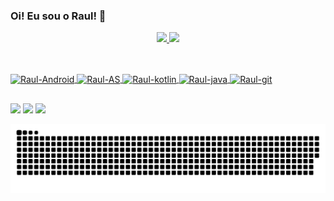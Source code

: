 ### Oi! Eu sou o Raul! 👋


<div align="center">
  <a href="https://github.com/raulsarai">
  <img height="180em" src="https://github-readme-stats.vercel.app/api?username=raulsarai&show_icons=true&theme=merko&include_all_commits=true&count_private=true"/>
  <img height="180em" src="https://github-readme-stats.vercel.app/api/top-langs/?username=raulsarai&layout=compact&langs_count=7&theme=merko"/>
</div>
  
  ##
  
<div style="display: inline_block"><br>
  <img align="center" alt="Raul-Android" height="80" width="120" src="https://cdn.jsdelivr.net/gh/devicons/devicon/icons/android/android-original-wordmark.svg">
  
  <img align="center" alt="Raul-AS" height="150" width="200" src="https://cdn.jsdelivr.net/gh/devicons/devicon/icons/androidstudio/androidstudio-plain-wordmark.svg">
  
  <img align="center" alt="Raul-kotlin" height="80" width="120" src="https://cdn.jsdelivr.net/gh/devicons/devicon/icons/kotlin/kotlin-plain-wordmark.svg">
  
  <img align="center" alt="Raul-java" height="80" width="120" src="https://cdn.jsdelivr.net/gh/devicons/devicon/icons/java/java-original-wordmark.svg">
  
  <img align="center" alt="Raul-git" height="80" width="120" src="https://cdn.jsdelivr.net/gh/devicons/devicon/icons/git/git-plain-wordmark.svg">
 
</div>
  
  ##
  
  <div> 
    
  <a href="https://www.instagram.com/raul_msarai" target="_blank">
    <img src="https://img.shields.io/badge/-Instagram-%23E4405F?style=for-the-badge&logo=instagram&logoColor=white" target="_blank"></a>
    
  <a href = "mailto:raulmauro.sj@gmail.com" target="_blank">
    <img src="https://img.shields.io/badge/-Gmail-%23333?style=for-the-badge&logo=gmail&logoColor=white" target="_blank"></a>   
 
  <a href="https://www.linkedin.com/in/raulsarai" target="_blank">
    <img src="https://img.shields.io/badge/-LinkedIn-%230077B5?style=for-the-badge&logo=linkedin&logoColor=white" target="_blank"></a> 
 
 ![Snake animation](https://github.com/raulsarai/raulsarai/blob/output/github-contribution-grid-snake.svg)
 
</div>
          
          
